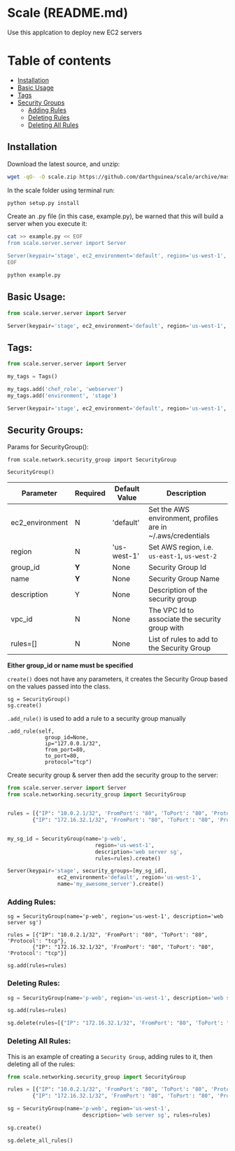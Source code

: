 # Scale (README.md)
Use this applcation to deploy new EC2 servers

Table of contents
=================

  * [Installation](#installation)
  * [Basic Usage](#basic-usage)
  * [Tags](#tags)
  * [Security Groups](#security-groups)
      * [Adding Rules](#adding-rules)
      * [Deleting Rules](#deleting-rules)
      * [Deleting All Rules](#deleting-all-rules)



## Installation

Download the latest source, and unzip:
```bash
wget -qO- -O scale.zip https://github.com/darthguinea/scale/archive/master.zip && unzip scale.zip && cd scale-master
```

In the scale folder using terminal run:
```bash
python setup.py install
```


Create an .py file (in this case, example.py), 
be warned that this will build a server when you execute it:
```bash
cat >> example.py << EOF
from scale.server.server import Server

Server(keypair='stage', ec2_environment='default', region='us-west-1', name='my_awesome_server').create()
EOF

python example.py
```



## Basic Usage:

```python
from scale.server.server import Server

Server(keypair='stage', ec2_environment='default', region='us-west-1', name='my_awesome_server').create()
```



## Tags:
```python
from scale.server.server import Server

my_tags = Tags()

my_tags.add('chef_role', 'webserver')
my_tags.add('environment', 'stage')

Server(keypair='stage', ec2_environment='default', region='us-west-1', tags=my_tags.get()).create()
```



## Security Groups:

Params for SecurityGroup():

```
from scale.network.security_group import SecurityGroup

SecurityGroup()
```

| Parameter | Required | Default Value | Description |
| --- | --- | --- | --- |
| ec2_environment | N | 'default' | Set the AWS environment, profiles are in ~/.aws/credentials |
| region | N | 'us-west-1' | Set AWS region, i.e. `us-east-1`, `us-west-2` |
| group_id | **Y**  | None | Security Group Id |
| name | **Y** | None | Security Group Name |
| description | Y | None | Description of the security group |
| vpc_id | N | None | The VPC Id to associate the security group with |
| rules=[] | N | None | List of rules to add to the Security Group |
**Either group_id or name must be specified**


`create()` does not have any parameters, it creates the Security Group based on the values passed into the class.
```
sg = SecurityGroup()
sg.create()
```


`.add_rule()` is used to add a rule to a security group manually
```
.add_rule(self, 
            group_id=None, 
            ip="127.0.0.1/32", 
            from_port=80, 
            to_port=80, 
            protocol="tcp")
```           


Create security group & server then add the security group to the server:
```python
from scale.server.server import Server
from scale.networking.security_group import SecurityGroup


rules = [{"IP": "10.0.2.1/32", 'FromPort': "80", 'ToPort': "80", 'Protocol': "tcp"},
        {"IP": "172.16.32.1/32", 'FromPort': "80", 'ToPort': "80", 'Protocol': "tcp"}]


my_sg_id = SecurityGroup(name='p-web', 
                            region='us-west-1', 
                            description='web server sg', 
                            rules=rules).create()

Server(keypair='stage', security_groups=[my_sg_id], 
                ec2_environment='default', region='us-west-1', 
                name='my_awesome_server').create()

```



### Adding Rules:
```
sg = SecurityGroup(name='p-web', region='us-west-1', description='web server sg')

rules = [{"IP": "10.0.2.1/32", 'FromPort': "80", 'ToPort': "80", 'Protocol': "tcp"}, 
        {"IP": "172.16.32.1/32", 'FromPort': "80", 'ToPort': "80", 'Protocol': "tcp"}]

sg.add(rules=rules)
```



### Deleting Rules:
```python
sg = SecurityGroup(name='p-web', region='us-west-1', description='web server sg')

sg.add(rules=rules)

sg.delete(rules=[{"IP": "172.16.32.1/32", 'FromPort': "80", 'ToPort': "80", 'Protocol': "tcp"}])
```



### Deleting All Rules:
This is an example of creating a `Security Group`, adding rules to it, then deleting all of the rules:
```python
from scale.networking.security_group import SecurityGroup

rules = [{"IP": "10.0.2.1/32", 'FromPort': "80", 'ToPort': "80", 'Protocol': "tcp"}, 
        {"IP": "172.16.32.1/32", 'FromPort': "80", 'ToPort': "80", 'Protocol': "tcp"}]

sg = SecurityGroup(name='p-web', region='us-west-1', 
                        description='web server sg', rules=rules)

sg.create()

sg.delete_all_rules()
```


